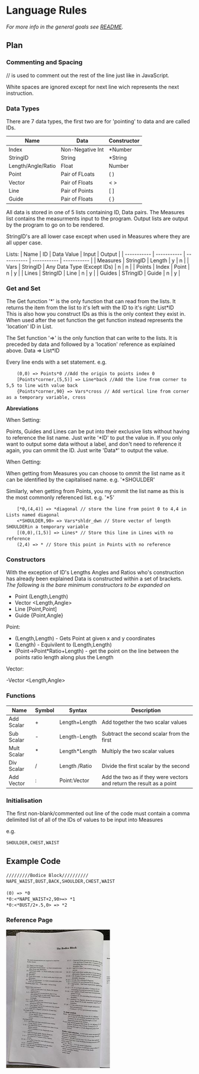 # Language Rules
*For more info in the general goals see [README](README.md).*

## Plan

### Commenting and Spacing

// is used to comment out the rest of the line just like in JavaScript.

White spaces are ignored except for next line wich represents the next instruction.

### Data Types
There are 7 data types, the first two are for 'pointing' to data and are called IDs.

| Name | Data | Constructor |
| ----------- | ----------- | ----------- |
| Index | Non-Negative Int | *Number |
| StringID | String | *String |
| Length/Angle/Ratio | Float | Number |
| Point | Pair of FLoats | ( ) |
| Vector | Pair of Floats | < > |
| Line | Pair of Points | [ ] |
| Guide | Pair of Floats | { } |

All data is stored in one of 5 lists containing ID, Data pairs.
The Measures list contains the measurments input to the program.
Output lists are output by the program to go on to be rendered.

StringID's are all lower case except when used in Measures where they are all upper case.

Lists:
| Name | ID | Data Value | Input | Output |
| ----------- | ----------- | ----------- | ----------- | ----------- |
| Measures | StringID | Length | y | n |
| Vars | StringID | Any Data Type (Except IDs) | n | n |
| Points | Index | Point | n | y |
| Lines | StringID | Line | n | y |
| Guides | STringID | Guide | n | y |

### Get and Set

The Get function '\*' is the only function that can read from the lists. It returns the item from the list to it's left with the ID to it's right: List\*ID   
This is also how you construct IDs as this is the only context they exist in. 
When used after the set function the get function instead represents the 'location' ID in List.

The Set function '=>' is the only function that can write to the lists. It is preceded by data and followed by a 'location' reference as explained above. Data => List\*ID

Every line ends with a set statement. e.g.

```
    (0,0) => Points*0 //Add the origin to points index 0
    [Points*corner,(5,5)] => Line*back //Add the line from corner to 5,5 to line with value back
    {Points*corner,90} => Vars*cross // Add vertical line from corner as a temporary variable, cross

```

**Abreviations**

When Setting:

Points, Guides and Lines can be put into their exclusive lists without having to reference the list name. Just write '\*ID' to put the value in.
If you only want to output some data without a label, and don't need to reference it again, you can ommit the ID. Just write 'Data\*' to output the value.

When Getting:

When getting from Measures you can choose to ommit the list name as it can be identified by the capitalised name. e.g. '\*SHOULDER'

Similarly, when getting from Points, you my ommit the list name as this is the most commonly referenced list. e.g. '\*5'


```
    [*0,(4,4)] => *diagonal // store the line from point 0 to 4,4 in Lists named diagonal
    <*SHOULDER,90> => Vars*shldr_dwn // Store vector of length SHOULDERin a temporary variable
    [(0,0),(1,5)] => Lines* // Store this line in Lines with no reference
    (2,4) => * // Store this point in Points with no reference
```

### Constructors

With the exception of ID's Lengths Angles and Ratios who's construction has already been explained Data is constructed within a set of brackets. 
*The following is the bare minimum constructors to be expanded on*

- Point (Length,Length)
- Vector <Length,Angle>
- Line [Point,Point]
- Guide {Point,Angle}

Point:

- (Length,Length) - Gets Point at given x and y coordinates
- (Length) - Equivilent to (Length,Length)
- (Point->Point*Ratio+Length) - get the point on the line between the points ratio length along plus the Length

Vector:

-Vector <Length,Angle>

### Functions

| Name | Symbol | Syntax | Description |
| ----------- | ----------- | ----------- | ----------- |
| Add Scalar | + | Length+Length | Add together the two scalar values |
| Sub Scalar | - | Length-Length | Subtract the second scalar from the first |
| Mult Scalar | * | Length*Length | Multiply the two scalar values |
| Div Scalar | / | Length /Ratio | Divide the first scalar by the second|
| Add Vector | : | Point:Vector | Add the two as if they were vectors and return the result as a point |

### Initialisation

The first non-blank/commented out line of the code must contain a comma delimited list of all of the IDs of values to be input into Measures

e.g.
```
SHOULDER,CHEST,WAIST
```

## Example Code

```
/////////Bodice Block//////////
NAPE_WAIST,BUST,BACK,SHOULDER,CHEST,WAIST

(0) => *0
*0:<*NAPE_WAIST+2,90>=> *1
*0:<*BUST/2+.5,0> => *2
```

### Reference Page
![Reference Page](images/example_instruction_page.jpg)
